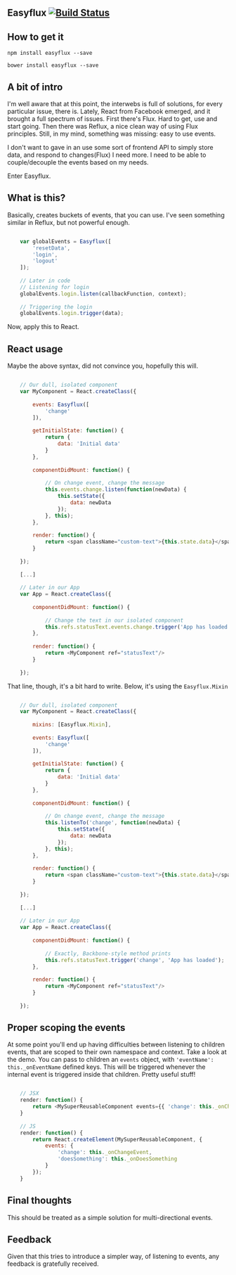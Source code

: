 ## Easyflux [![Build Status](https://travis-ci.org/cristianbote/easyflux.svg?branch=master)](https://travis-ci.org/cristianbote/easyflux)

## How to get it
```
npm install easyflux --save
```

```
bower install easyflux --save
```

## A bit of intro
I'm well aware that at this point, the interwebs is full of solutions, for every particular issue, there is. Lately, React from Facebook emerged, and it brought a full spectrum of issues.
First there's Flux. Hard to get, use and start going. Then there was Reflux, a nice clean way of using Flux principles. Still, in my mind, something was missing: easy to use events.

I don't want to gave in an use some sort of frontend API to simply store data, and respond to changes(Flux) I need more. I need to be able to couple/decouple the events based on my needs.

Enter Easyflux.

## What is this?
Basically, creates buckets of events, that you can use. I've seen something similar in Reflux, but not powerful enough.

```javascript

    var globalEvents = Easyflux([
        'resetData',
        'login',
        'logout'
    ]);
    
    // Later in code
    // Listening for login
    globalEvents.login.listen(callbackFunction, context);
    
    // Triggering the login
    globalEvents.login.trigger(data);
```

Now, apply this to React.

## React usage
Maybe the above syntax, did not convince you, hopefully this will.

```javascript

    // Our dull, isolated component
    var MyComponent = React.createClass({
    
        events: Easyflux([
            'change'
        ]),
    
        getInitialState: function() {
            return {
                data: 'Initial data'
            }
        },
        
        componentDidMount: function() {
        
            // On change event, change the message
            this.events.change.listen(function(newData) {
                this.setState({
                    data: newData
                });
            }, this);
        },
        
        render: function() {
            return <span className="custom-text">{this.state.data}</span>
        }
    
    });
    
    [...]
    
    // Later in our App
    var App = React.createClass({
        
        componentDidMount: function() {
        
            // Change the text in our isolated component
            this.refs.statusText.events.change.trigger('App has loaded');
        },
        
        render: function() {
            return <MyComponent ref="statusText"/>
        }
    
    });
```

That line, though, it's a bit hard to write. Below, it's using the `Easyflux.Mixin`

```javascript

    // Our dull, isolated component
    var MyComponent = React.createClass({
    
        mixins: [Easyflux.Mixin],
    
        events: Easyflux([
            'change'
        ]),
    
        getInitialState: function() {
            return {
                data: 'Initial data'
            }
        },
        
        componentDidMount: function() {
        
            // On change event, change the message
            this.listenTo('change', function(newData) {
                this.setState({
                    data: newData
                });
            }, this);
        },
        
        render: function() {
            return <span className="custom-text">{this.state.data}</span>
        }
    
    });
    
    [...]
    
    // Later in our App
    var App = React.createClass({
        
        componentDidMount: function() {
        
            // Exactly, Backbone-style method prints
            this.refs.statusText.trigger('change', 'App has loaded');
        },
        
        render: function() {
            return <MyComponent ref="statusText"/>
        }
    
    });
```

## Proper scoping the events
At some point you'll end up having difficulties between listening to children events, that are scoped to their own namespace and context. Take a look at the demo.
You can pass to children an `events` object, with `'eventName': this._onEventName` defined keys. This will be triggered whenever the internal event is triggered inside
that children. Pretty useful stuff!

```javascript

    // JSX
    render: function() {
        return <MySuperReusableComponent events={{ 'change': this._onChangeEvent, 'doesSomething': this._onDoesSomething }} />
    }
    
    // JS
    render: function() {
        return React.createElement(MySuperReusableComponent, {
            events: {
                'change': this._onChangeEvent,
                'doesSomething': this._onDoesSomething
            }
        });
    }
```

## Final thoughts
This should be treated as a simple solution for multi-directional events.

## Feedback
Given that this tries to introduce a simpler way, of listening to events, any feedback is gratefully received.